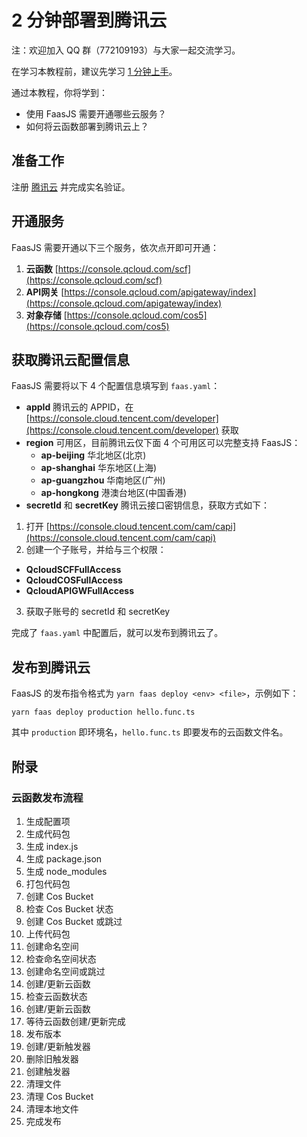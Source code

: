 # 2 分钟部署到腾讯云

注：欢迎加入 QQ 群（772109193）与大家一起交流学习。

在学习本教程前，建议先学习 [1 分钟上手](/guide)。

通过本教程，你将学到：

- 使用 FaasJS 需要开通哪些云服务？
- 如何将云函数部署到腾讯云上？

## 准备工作

注册 [腾讯云](https://cloud.tencent.com/) 并完成实名验证。

## 开通服务

FaasJS 需要开通以下三个服务，依次点开即可开通：

1. **云函数** [https://console.qcloud.com/scf](https://console.qcloud.com/scf)
2. **API网关** [https://console.qcloud.com/apigateway/index](https://console.qcloud.com/apigateway/index)
3. **对象存储** [https://console.qcloud.com/cos5](https://console.qcloud.com/cos5)

## 获取腾讯云配置信息

FaasJS 需要将以下 4 个配置信息填写到 `faas.yaml`：

- **appId** 腾讯云的 APPID，在 [https://console.cloud.tencent.com/developer](https://console.cloud.tencent.com/developer) 获取
- **region** 可用区，目前腾讯云仅下面 4 个可用区可以完整支持 FaasJS：
  - **ap-beijing** 华北地区(北京)
  - **ap-shanghai** 华东地区(上海)
  - **ap-guangzhou** 华南地区(广州)
  - **ap-hongkong** 港澳台地区(中国香港)
- **secretId** 和 **secretKey** 腾讯云接口密钥信息，获取方式如下：

1. 打开 [https://console.cloud.tencent.com/cam/capi](https://console.cloud.tencent.com/cam/capi)
2. 创建一个子账号，并给与三个权限：
  - **QcloudSCFFullAccess**
  - **QcloudCOSFullAccess**
  - **QcloudAPIGWFullAccess**
3. 获取子账号的 secretId 和 secretKey

完成了 `faas.yaml` 中配置后，就可以发布到腾讯云了。

## 发布到腾讯云

FaasJS 的发布指令格式为 `yarn faas deploy <env> <file>`，示例如下：

    yarn faas deploy production hello.func.ts

其中 `production` 即环境名，`hello.func.ts` 即要发布的云函数文件名。

## 附录

### 云函数发布流程

1. 生成配置项
2. 生成代码包
  1. 生成 index.js
  2. 生成 package.json
  3. 生成 node_modules
3. 打包代码包
4. 创建 Cos Bucket
  1. 检查 Cos Bucket 状态
  2. 创建 Cos Bucket 或跳过
5. 上传代码包
6. 创建命名空间
  1. 检查命名空间状态
  2. 创建命名空间或跳过
7. 创建/更新云函数
  1. 检查云函数状态
  2. 创建/更新云函数
  3. 等待云函数创建/更新完成
8. 发布版本
9. 创建/更新触发器
  1. 删除旧触发器
  2. 创建触发器
10. 清理文件
  1. 清理 Cos Bucket
  2. 清理本地文件
11. 完成发布
